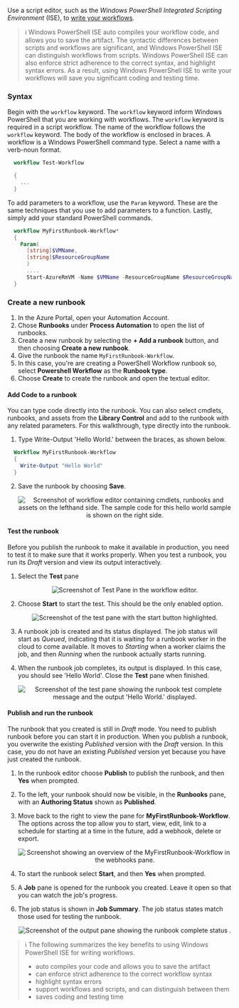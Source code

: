 Use a script editor, such as the *Windows PowerShell Integrated Scripting Environment* (ISE), to [write your workflows](https://azure.microsoft.com/en-us/documentation/articles/automation-first-runbook-textual/).

> :information_source: Windows PowerShell ISE auto compiles your workflow code, and allows you to save the artifact. The syntactic differences between scripts and workflows are significant, and Windows PowerShell ISE can distinguish workflows from scripts. Windows PowerShell ISE can also enforce strict adherence to the correct syntax, and highlight syntax errors. As a result, using Windows PowerShell ISE to write your workflows will save you significant coding and testing time.

### Syntax

Begin with the `workflow` keyword. The `workflow` keyword inform Windows PowerShell that you are working with workflows. The `workflow` keyword is required in a script workflow. The name of the workflow follows the `workflow` keyword. The body of the workflow is enclosed in braces. A workflow is a Windows PowerShell command type. Select a name with a verb-noun format.

  ```PowerShell
    workflow Test-Workflow

    {
      ...
    }
  ```

To add parameters to a workflow, use the `Param` keyword. These are the same techniques that you use to add parameters to a function. Lastly, simply add your standard PowerShell commands.

  ```PowerShell
    workflow MyFirstRunbook-Workflow*
    {
      Param(
        [string]$VMName,
        [string]$ResourceGroupName
        )
        ....
        Start-AzureRmVM -Name $VMName -ResourceGroupName $ResourceGroupName
    }
  ```

### Create a new runbook

1. In the Azure Portal, open your Automation Account.
2. Chose **Runbooks** under **Process Automation** to open the list of runbooks.
3. Create a new runbook by selecting the **+ Add a runbook** button, and then choosing **Create a new runbook**.
4. Give the runbook the name `MyFirstRunbook-Workflow`.
5. In this case, you're are creating a PowerShell Workflow runbook so, select **Powershell Workflow** as the **Runbook type**.
6. Choose **Create** to create the runbook and open the textual editor.

#### Add Code to a runbook

You can type code directly into the runbook. You can also select cmdlets, runbooks, and assets from the **Library Control** and add to the runbook with any related parameters. For this walkthrough, type directly into the runbook.

1. Type Write-Output 'Hello World.' between the braces, as shown below.

  ```PowerShell
    Workflow MyFirstRunbook-Workflow
    {
      Write-Output "Hello World"
    }
  ```

2. Save the runbook by choosing **Save**.

    <p style="text-align:center;"><img src="../Linked_Image_Files/workflow1.png" alt="Screenshot of workflow editor containing cmdlets, runbooks and assets on the lefthand side. The sample code for this hello world sample is shown on the right side."></p>

#### Test the runbook

Before you publish the runbook to make it available in production, you need to test it to make sure that it works properly. When you test a runbook, you run its *Draft* version and view its output interactively.

1. Select the **Test** pane

    <p style="text-align:center;"><img src="../Linked_Image_Files/workflow1.png" alt="Screenshot of Test Pane in the workflow editor."></p>

2. Choose **Start** to start the test. This should be the only enabled option.

    <p style="text-align:center;"><img src="../Linked_Image_Files/workflow2.png" alt="Screenshot of the test pane with the start button highlighted."></p>

3. A runbook job is created and its status displayed. The job status will start as *Queued*, indicating that it is waiting for a runbook worker in the cloud to come available. It moves to *Starting* when a worker claims the job, and then *Running* when the runbook actually starts running.

4. When the runbook job completes, its output is displayed. In this case, you should see 'Hello World'. Close the **Test** pane when finished.

    <p style="text-align:center;"><img src="../Linked_Image_Files/workflow3.png" alt="Screenshot of the test pane showing the runbook test complete message and the output 'Hello World.' displayed."></p>

#### Publish and run the runbook

The runbook that you created is still in *Draft* mode. You need to publish runbook before you can start it in production. When you publish a runbook, you overwrite the existing *Published* version with the *Draft* version. In this case, you do not have an existing *Published* version yet because you have just created the runbook.

1. In the runbook editor choose **Publish** to publish the runbook, and then **Yes** when prompted.
2. To the left, your runbook should now be visible, in the **Runbooks** pane, with an **Authoring Status** shown as **Published**.
3. Move back to the right to view the pane for **MyFirstRunbook-Workflow**. The options across the top allow you to start, view, edit, link to a schedule for starting at a time in the future, add a webhook, delete or export.

    <p style="text-align:center;"><img src="../Linked_Image_Files/workflow4.png" alt="Screenshot showing an overview of the MyFirstRunbook-Workflow in the webhooks pane."></p>

4. To start the runbook select **Start**, and then **Yes** when prompted.

5. A **Job** pane is opened for the runbook you created. Leave it open so that you can watch the job's progress.

6. The job status is shown in **Job Summary**. The job status states match those used for testing the runbook.

    <p style="text-align:center;"><img src="../Linked_Image_Files/workflow5.png" alt="Screenshot of the output pane showing the runbook complete status ."></p>

> :information_source: The following summarizes the key benefits to using Windows PowerShell ISE for writing workflows.
>
> - auto compiles your code and allows you to save the artifact
> - can enforce strict adherence to the correct workflow syntax
> - highlight syntax errors
> - support workflows and scripts, and can distinguish between them
> - saves coding and testing time
